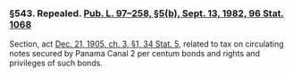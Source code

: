 ### §543. Repealed. [Pub. L. 97–258, §5(b), Sept. 13, 1982, 96 Stat. 1068](/statviewer.htm?volume=96&page=1068) ###

Section, act [Dec. 21, 1905, ch. 3, §1, 34 Stat. 5](/statviewer.htm?volume=34&page=5), related to tax on circulating notes secured by Panama Canal 2 per centum bonds and rights and privileges of such bonds.